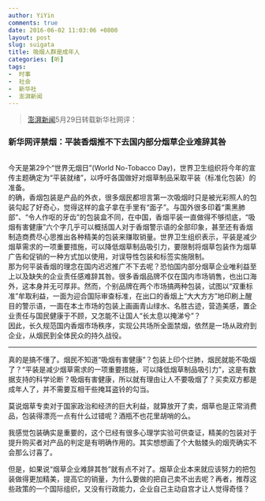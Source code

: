 ```yaml
---
author: YiYin
comments: true
date: 2016-06-02 11:03:06 +0800
layout: post
slug: suigata
title: 吸烟人群是成年人
categories: [听]
tags:
-  时事
-  社会
-  新华社
-  澎湃新闻
---
```



<div class="quote">
    <blockquote>
        <a href="http://www.thepaper.cn/newsDetail_forward_1476840">澎湃新闻</a>5月29日转载新华社网评：
    </blockquote>
</div>

### 新华网评禁烟：平装香烟推不下去国内部分烟草企业难辞其咎

<img src="http://image.thepaper.cn/wap/image/4/950/999.jpg" alt="">

今天是第29个“世界无烟日”(World No-Tobacco Day)，世界卫生组织将今年的宣传主题确定为“平装就绪”，以呼吁各国做好对烟草制品采取平装（标准化包装）的准备。<br>
的确，香烟包装是产品的外衣，很多烟民都坦言第一次吸烟时只是被光彩照人的包装勾起了好奇心，觉得这样的盒子拿在手里有“面子”。与国外很多印着“熏黑肺部”、“令人作呕的牙齿”的包装盒不同，在中国，香烟平装一直做得不够彻底，“吸烟有害健康”六个字几乎可以概括国人对于香烟警示语的全部印象，甚至还有香烟制造商费尽心思推出各种精美的包装来赚取销量。世界卫生组织表示，平装是减少烟草需求的一项重要措施，可以降低烟草制品吸引力，要限制将烟草包装作为烟草广告和促销的一种方式加以使用，对误导性包装和标签实施限制。<br>
那为何平装香烟的理念在国内迟迟推广不下去呢？恐怕国内部分烟草企业唯利益至上以及缺失的企业责任感难辞其咎。很多香烟品牌不仅在国内市场销售，也出口海外，这本身并无可厚非。然而，个别品牌在两个市场搞两种包装，试图以“双重标准”牟取利益，一面为迎合国际审查标准，在出口的香烟上“大大方方”地印刷上醒目的警示语，一面在本土市场的包装上画画青山绿水、名胜古迹，营造美感，置企业责任与国民健康于不顾，又怎能不让国人“长太息以掩涕兮”？<br>
因此，长久规范国内香烟市场秩序，实现公共场所全面禁烟，依然是一场从政府到企业，从烟民到全体民众的持久战役。<br>

<hr>
<div class="commentsonquote">
    <div class="yiyin">
        <p>真的是搞不懂了。烟民不知道“吸烟有害健康”？包装上印个烂肺，烟民就能不吸烟了？“平装是减少烟草需求的一项重要措施，可以降低烟草制品吸引力”，这是有数据支持的科学论断？吸烟有害健康，所以就有理由让人不要吸烟了？买卖双方都是成年人了，并不需要互相干些掩耳盗铃的勾当。</p><p>
        莫说烟草专卖对于国家政治和经济的巨大利益，就算放开了卖，烟草也是正常消费品，包装得漂亮一点有什么过错呢？酒瓶不也花里胡哨的么。</p>
    </div>
        <div class="yizi">
        <p>我感觉包装确实是重要的，这个已经有很多心理学实验可供查证，精美的包装对于提升购买者对产品的判定是有明确作用的。其实想想画了个大骷髅头的烟壳确实不会那么讨喜了。</p><p>
        但是，如果说“烟草企业难辞其咎”就有点不对了。烟草企业本来就应该努力的把包装做得更加精美，提高它的销量，为什么要做的把自己卖不出去呢？再者，推荐这些政策的一个国际组织，又没有行政能力，企业自己主动自宫才让人觉得奇怪？</p>
    </div>
</div>


